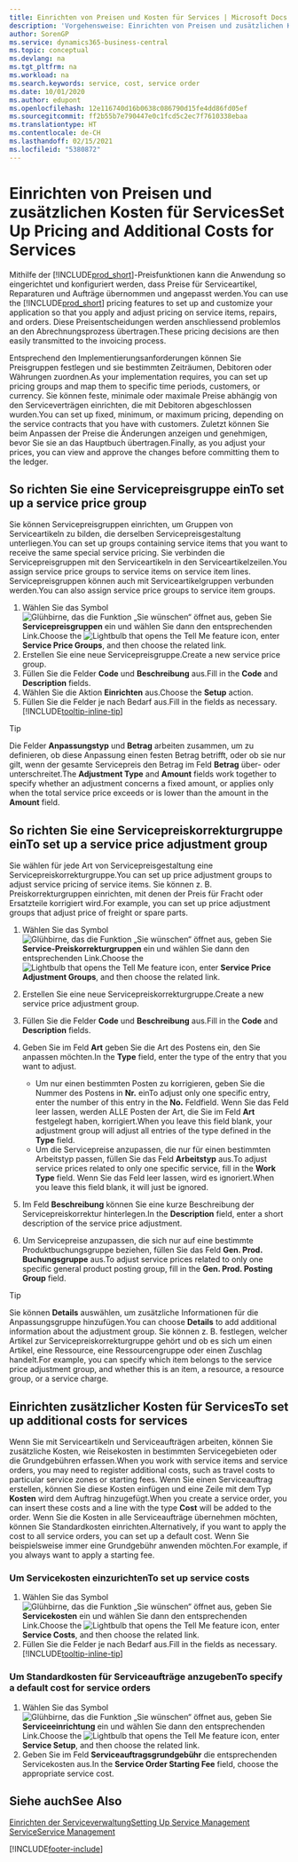```yaml
---
title: Einrichten von Preisen und Kosten für Services | Microsoft Docs
description: 'Vorgehensweise: Einrichten von Preisen und zusätzlichen Kosten für Services.'
author: SorenGP
ms.service: dynamics365-business-central
ms.topic: conceptual
ms.devlang: na
ms.tgt_pltfrm: na
ms.workload: na
ms.search.keywords: service, cost, service order
ms.date: 10/01/2020
ms.author: edupont
ms.openlocfilehash: 12e116740d16b0638c086790d15fe4dd86fd05ef
ms.sourcegitcommit: ff2b55b7e790447e0c1fcd5c2ec7f7610338ebaa
ms.translationtype: HT
ms.contentlocale: de-CH
ms.lasthandoff: 02/15/2021
ms.locfileid: "5380872"
---
```

# <a name="set-up-pricing-and-additional-costs-for-services"></a><span data-ttu-id="add0c-103">Einrichten von Preisen und zusätzlichen Kosten für Services</span><span class="sxs-lookup"><span data-stu-id="add0c-103">Set Up Pricing and Additional Costs for Services</span></span>
<span data-ttu-id="add0c-104">Mithilfe der [!INCLUDE[prod_short](includes/prod_short.md)]-Preisfunktionen kann die Anwendung so eingerichtet und konfiguriert werden, dass Preise für Serviceartikel, Reparaturen und Aufträge übernommen und angepasst werden.</span><span class="sxs-lookup"><span data-stu-id="add0c-104">You can use the [!INCLUDE[prod_short](includes/prod_short.md)] pricing features to set up and customize your application so that you apply and adjust pricing on service items, repairs, and orders.</span></span> <span data-ttu-id="add0c-105">Diese Preisentscheidungen werden anschliessend problemlos an den Abrechnungsprozess übertragen.</span><span class="sxs-lookup"><span data-stu-id="add0c-105">These pricing decisions are then easily transmitted to the invoicing process.</span></span>  
  
<span data-ttu-id="add0c-106">Entsprechend den Implementierungsanforderungen können Sie Preisgruppen festlegen und sie bestimmten Zeiträumen, Debitoren oder Währungen zuordnen.</span><span class="sxs-lookup"><span data-stu-id="add0c-106">As your implementation requires, you can set up pricing groups and map them to specific time periods, customers, or currency.</span></span> <span data-ttu-id="add0c-107">Sie können feste, minimale oder maximale Preise abhängig von den Serviceverträgen einrichten, die mit Debitoren abgeschlossen wurden.</span><span class="sxs-lookup"><span data-stu-id="add0c-107">You can set up fixed, minimum, or maximum pricing, depending on the service contracts that you have with customers.</span></span> <span data-ttu-id="add0c-108">Zuletzt können Sie beim Anpassen der Preise die Änderungen anzeigen und genehmigen, bevor Sie sie an das Hauptbuch übertragen.</span><span class="sxs-lookup"><span data-stu-id="add0c-108">Finally, as you adjust your prices, you can view and approve the changes before committing them to the ledger.</span></span>  

## <a name="to-set-up-a-service-price-group"></a><span data-ttu-id="add0c-109">So richten Sie eine Servicepreisgruppe ein</span><span class="sxs-lookup"><span data-stu-id="add0c-109">To set up a service price group</span></span>
<span data-ttu-id="add0c-110">Sie können Servicepreisgruppen einrichten, um Gruppen von Serviceartikeln zu bilden, die derselben Servicepreisgestaltung unterliegen.</span><span class="sxs-lookup"><span data-stu-id="add0c-110">You can set up groups containing service items that you want to receive the same special service pricing.</span></span> <span data-ttu-id="add0c-111">Sie verbinden die Servicepreisgruppen mit den Serviceartikeln in den Serviceartikelzeilen.</span><span class="sxs-lookup"><span data-stu-id="add0c-111">You assign service price groups to service items on service item lines.</span></span> <span data-ttu-id="add0c-112">Servicepreisgruppen können auch mit Serviceartikelgruppen verbunden werden.</span><span class="sxs-lookup"><span data-stu-id="add0c-112">You can also assign service price groups to service item groups.</span></span>  

1. <span data-ttu-id="add0c-113">Wählen Sie das Symbol ![Glühbirne, das die Funktion „Sie wünschen“ öffnet](media/ui-search/search_small.png "Tell Me-Funktion") aus, geben Sie **Servicepreisgruppen** ein und wählen Sie dann den entsprechenden Link.</span><span class="sxs-lookup"><span data-stu-id="add0c-113">Choose the ![Lightbulb that opens the Tell Me feature](media/ui-search/search_small.png "Tell me what you want to do") icon, enter **Service Price Groups**, and then choose the related link.</span></span>  
2. <span data-ttu-id="add0c-114">Erstellen Sie eine neue Servicepreisgruppe.</span><span class="sxs-lookup"><span data-stu-id="add0c-114">Create a new service price group.</span></span>  
3. <span data-ttu-id="add0c-115">Füllen Sie die Felder **Code** und **Beschreibung** aus.</span><span class="sxs-lookup"><span data-stu-id="add0c-115">Fill in the **Code** and **Description** fields.</span></span>  
4. <span data-ttu-id="add0c-116">Wählen Sie die Aktion **Einrichten** aus.</span><span class="sxs-lookup"><span data-stu-id="add0c-116">Choose the **Setup** action.</span></span>  
2. <span data-ttu-id="add0c-117">Füllen Sie die Felder je nach Bedarf aus.</span><span class="sxs-lookup"><span data-stu-id="add0c-117">Fill in the fields as necessary.</span></span> [!INCLUDE[tooltip-inline-tip](includes/tooltip-inline-tip_md.md)]  

 > [!Tip]
 > <span data-ttu-id="add0c-118">Die Felder **Anpassungstyp** und **Betrag** arbeiten zusammen, um zu definieren, ob diese Anpassung einen festen Betrag betrifft, oder ob sie nur gilt, wenn der gesamte Servicepreis den Betrag im Feld **Betrag** über- oder unterschreitet.</span><span class="sxs-lookup"><span data-stu-id="add0c-118">The **Adjustment Type** and **Amount** fields work together to specify whether an adjustment concerns a fixed amount, or applies only when the total service price exceeds or is lower than the amount in the **Amount** field.</span></span>  

## <a name="to-set-up-a-service-price-adjustment-group"></a><span data-ttu-id="add0c-119">So richten Sie eine Servicepreiskorrekturgruppe ein</span><span class="sxs-lookup"><span data-stu-id="add0c-119">To set up a service price adjustment group</span></span>  
<span data-ttu-id="add0c-120">Sie wählen für jede Art von Servicepreisgestaltung eine Servicepreiskorrekturgruppe.</span><span class="sxs-lookup"><span data-stu-id="add0c-120">You can set up price adjustment groups to adjust service pricing of service items.</span></span> <span data-ttu-id="add0c-121">Sie können z. B. Preiskorrekturgruppen einrichten, mit denen der Preis für Fracht oder Ersatzteile korrigiert wird.</span><span class="sxs-lookup"><span data-stu-id="add0c-121">For example, you can set up price adjustment groups that adjust price of freight or spare parts.</span></span>  
  
1. <span data-ttu-id="add0c-122">Wählen Sie das Symbol ![Glühbirne, das die Funktion „Sie wünschen“ öffnet](media/ui-search/search_small.png "Tell Me-Funktion") aus, geben Sie **Service-Preiskorrekturgruppen** ein und wählen Sie dann den entsprechenden Link.</span><span class="sxs-lookup"><span data-stu-id="add0c-122">Choose the ![Lightbulb that opens the Tell Me feature](media/ui-search/search_small.png "Tell me what you want to do") icon, enter **Service Price Adjustment Groups**, and then choose the related link.</span></span>  
2. <span data-ttu-id="add0c-123">Erstellen Sie eine neue Servicepreiskorrekturgruppe.</span><span class="sxs-lookup"><span data-stu-id="add0c-123">Create a new service price adjustment group.</span></span>  
3. <span data-ttu-id="add0c-124">Füllen Sie die Felder **Code** und **Beschreibung** aus.</span><span class="sxs-lookup"><span data-stu-id="add0c-124">Fill in the **Code** and **Description** fields.</span></span>  
4. <span data-ttu-id="add0c-125">Geben Sie im Feld **Art** geben Sie die Art des Postens ein, den Sie anpassen möchten.</span><span class="sxs-lookup"><span data-stu-id="add0c-125">In the **Type** field, enter the type of the entry that you want to adjust.</span></span>  
  
    * <span data-ttu-id="add0c-126">Um nur einen bestimmten Posten zu korrigieren, geben Sie die Nummer des Postens in **Nr.** ein</span><span class="sxs-lookup"><span data-stu-id="add0c-126">To adjust only one specific entry, enter the number of this entry in the **No.**</span></span> <span data-ttu-id="add0c-127">Feld</span><span class="sxs-lookup"><span data-stu-id="add0c-127">field.</span></span> <span data-ttu-id="add0c-128">Wenn Sie das Feld leer lassen, werden ALLE Posten der Art, die Sie im Feld **Art** festgelegt haben, korrigiert.</span><span class="sxs-lookup"><span data-stu-id="add0c-128">When you leave this field blank, your adjustment group will adjust all entries of the type defined in the **Type** field.</span></span>  
    * <span data-ttu-id="add0c-129">Um die Servicepreise anzupassen, die nur für einen bestimmten Arbeitstyp passen, füllen Sie das Feld **Arbeitstyp** aus.</span><span class="sxs-lookup"><span data-stu-id="add0c-129">To adjust service prices related to only one specific service, fill in the **Work Type** field.</span></span> <span data-ttu-id="add0c-130">Wenn Sie das Feld leer lassen, wird es ignoriert.</span><span class="sxs-lookup"><span data-stu-id="add0c-130">When you leave this field blank, it will just be ignored.</span></span>  
  
5. <span data-ttu-id="add0c-131">Im Feld **Beschreibung** können Sie eine kurze Beschreibung der Servicepreiskorrektur hinterlegen.</span><span class="sxs-lookup"><span data-stu-id="add0c-131">In the **Description** field, enter a short description of the service price adjustment.</span></span>  
6. <span data-ttu-id="add0c-132">Um Servicepreise anzupassen, die sich nur auf eine bestimmte Produktbuchungsgruppe beziehen, füllen Sie das Feld **Gen. Prod. Buchungsgruppe** aus.</span><span class="sxs-lookup"><span data-stu-id="add0c-132">To adjust service prices related to only one specific general product posting group, fill in the **Gen. Prod. Posting Group** field.</span></span>

> [!Tip]
> <span data-ttu-id="add0c-133">Sie können **Details** auswählen, um zusätzliche Informationen für die Anpassungsgruppe hinzufügen.</span><span class="sxs-lookup"><span data-stu-id="add0c-133">You can choose **Details** to add additional information about the adjustment group.</span></span> <span data-ttu-id="add0c-134">Sie können z. B. festlegen, welcher Artikel zur Servicepreiskorrekturgruppe gehört und ob es sich um einen Artikel, eine Ressource, eine Ressourcengruppe oder einen Zuschlag handelt.</span><span class="sxs-lookup"><span data-stu-id="add0c-134">For example, you can specify which item belongs to the service price adjustment group, and whether this is an item, a resource, a resource group, or a service charge.</span></span>  

## <a name="to-set-up-additional-costs-for-services"></a><span data-ttu-id="add0c-135">Einrichten zusätzlicher Kosten für Services</span><span class="sxs-lookup"><span data-stu-id="add0c-135">To set up additional costs for services</span></span>
<span data-ttu-id="add0c-136">Wenn Sie mit Serviceartikeln und Serviceaufträgen arbeiten, können Sie zusätzliche Kosten, wie Reisekosten in bestimmten Servicegebieten oder die Grundgebühren erfassen.</span><span class="sxs-lookup"><span data-stu-id="add0c-136">When you work with service items and service orders, you may need to register additional costs, such as travel costs to particular service zones or starting fees.</span></span> <span data-ttu-id="add0c-137">Wenn Sie einen Serviceauftrag erstellen, können Sie diese Kosten einfügen und eine Zeile mit dem Typ **Kosten** wird dem Auftrag hinzugefügt.</span><span class="sxs-lookup"><span data-stu-id="add0c-137">When you create a service order, you can insert these costs and a line with the type **Cost** will be added to the order.</span></span> <span data-ttu-id="add0c-138">Wenn Sie die Kosten in alle Serviceaufträge übernehmen möchten, können Sie Standardkosten einrichten.</span><span class="sxs-lookup"><span data-stu-id="add0c-138">Alternatively, if you want to apply the cost to all service orders, you can set up a default cost.</span></span> <span data-ttu-id="add0c-139">Wenn Sie beispielsweise immer eine Grundgebühr anwenden möchten.</span><span class="sxs-lookup"><span data-stu-id="add0c-139">For example, if you always want to apply a starting fee.</span></span>
  
### <a name="to-set-up-service-costs"></a><span data-ttu-id="add0c-140">Um Servicekosten einzurichten</span><span class="sxs-lookup"><span data-stu-id="add0c-140">To set up service costs</span></span>
1. <span data-ttu-id="add0c-141">Wählen Sie das Symbol ![Glühbirne, das die Funktion „Sie wünschen“ öffnet](media/ui-search/search_small.png "Tell Me-Funktion") aus, geben Sie **Servicekosten** ein und wählen Sie dann den entsprechenden Link.</span><span class="sxs-lookup"><span data-stu-id="add0c-141">Choose the ![Lightbulb that opens the Tell Me feature](media/ui-search/search_small.png "Tell me what you want to do") icon, enter **Service Costs**, and then choose the related link.</span></span> 
2. <span data-ttu-id="add0c-142">Füllen Sie die Felder je nach Bedarf aus.</span><span class="sxs-lookup"><span data-stu-id="add0c-142">Fill in the fields as necessary.</span></span> [!INCLUDE[tooltip-inline-tip](includes/tooltip-inline-tip_md.md)]  

### <a name="to-specify-a-default-cost-for-service-orders"></a><span data-ttu-id="add0c-143">Um Standardkosten für Serviceaufträge anzugeben</span><span class="sxs-lookup"><span data-stu-id="add0c-143">To specify a default cost for service orders</span></span>
1. <span data-ttu-id="add0c-144">Wählen Sie das Symbol ![Glühbirne, das die Funktion „Sie wünschen“ öffnet](media/ui-search/search_small.png "Tell Me-Funktion") aus, geben Sie **Serviceeinrichtung** ein und wählen Sie dann den entsprechenden Link.</span><span class="sxs-lookup"><span data-stu-id="add0c-144">Choose the ![Lightbulb that opens the Tell Me feature](media/ui-search/search_small.png "Tell me what you want to do") icon, enter **Service Setup**, and then choose the related link.</span></span> 
2. <span data-ttu-id="add0c-145">Geben Sie im Feld **Serviceauftragsgrundgebühr** die entsprechenden Servicekosten aus.</span><span class="sxs-lookup"><span data-stu-id="add0c-145">In the **Service Order Starting Fee** field, choose the appropriate service cost.</span></span>

## <a name="see-also"></a><span data-ttu-id="add0c-146">Siehe auch</span><span class="sxs-lookup"><span data-stu-id="add0c-146">See Also</span></span>
[<span data-ttu-id="add0c-147">Einrichten der Serviceverwaltung</span><span class="sxs-lookup"><span data-stu-id="add0c-147">Setting Up Service Management</span></span>](service-setup-service.md)  
[<span data-ttu-id="add0c-148">Service</span><span class="sxs-lookup"><span data-stu-id="add0c-148">Service Management</span></span>](service-service.md)  


[!INCLUDE[footer-include](includes/footer-banner.md)]